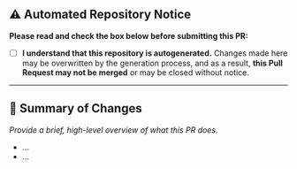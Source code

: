 ## ⚠️ **Automated Repository Notice**

**Please read and check the box below before submitting this PR:**

- [ ] **I understand that this repository is autogenerated.** Changes made here may be overwritten by the generation process, and as a result, **this Pull Request may not be merged** or may be closed without notice.

---

## 📝 **Summary of Changes**

*Provide a brief, high-level overview of what this PR does.*

* ...
* ...


